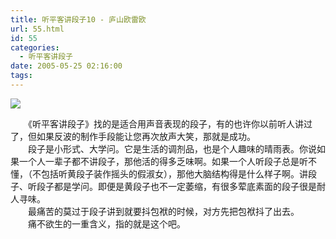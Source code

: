 ```yaml
---
title: 听平客讲段子10 - 庐山欧雷欧
url: 55.html
id: 55
categories:
  - 听平客讲段子
date: 2005-05-25 02:16:00
tags:
---
```


![](https://antiwave.tech/wp-content/uploads/2020/01/05-05-25.jpg)

　　《听平客讲段子》找的是适合用声音表现的段子，有的也许你以前听人讲过了，但如果反波的制作手段能让您再次放声大笑，那就是成功。  
　　段子是小形式、大学问。它是生活的调剂品，也是个人趣味的晴雨表。你说如果一个人一辈子都不讲段子，那他活的得多乏味啊。如果一个人听段子总是听不懂，（不包括听黄段子装作摇头的假淑女），那他大脑结构得是什么样子啊。讲段子、听段子都是学问。即便是黄段子也不一定萎缩，有很多荤底素面的段子很是耐人寻味。  
　　最痛苦的莫过于段子讲到就要抖包袱的时候，对方先把包袱抖了出去。  
　　痛不欲生的一重含义，指的就是这个吧。